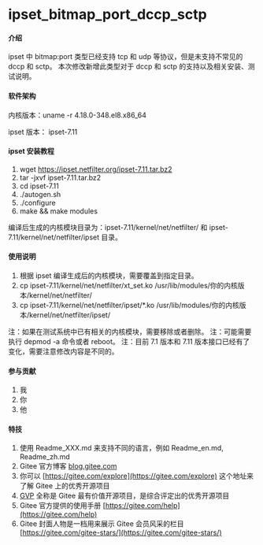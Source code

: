 # ipset_bitmap_port_dccp_sctp

#### 介绍
ipset 中 bitmap:port 类型已经支持 tcp 和 udp 等协议，但是未支持不常见的 dccp 和 sctp。
本次修改新增此类型对于 dccp 和 sctp 的支持以及相关安装、测试说明。

#### 软件架构

内核版本：uname -r
4.18.0-348.el8.x86_64

ipset 版本：
ipset-7.11

#### ipset 安装教程

1. wget https://ipset.netfilter.org/ipset-7.11.tar.bz2
2. tar -jxvf ipset-7.11.tar.bz2
3. cd ipset-7.11
3. ./autogen.sh
3. ./configure
4. make && make modules

编译后生成的内核模块目录为：ipset-7.11/kernel/net/netfilter/ 和 ipset-7.11/kernel/net/netfilter/ipset 目录。

#### 使用说明

1. 根据 ipset 编译生成后的内核模块，需要覆盖到指定目录。
2. cp ipset-7.11/kernel/net/netfilter/xt_set.ko /usr/lib/modules/你的内核版本/kernel/net/netfilter/
3. cp ipset-7.11/kernel/net/netfilter/ipset/*.ko /usr/lib/modules/你的内核版本/kernel/net/netfilter/ipset/

注：如果在测试系统中已有相关的内核模块，需要移除或者删除。
注：可能需要执行 depmod -a 命令或者 reboot。
注：目前 7.1 版本和 7.11 版本接口已经有了变化，需要注意修改内容是不同的。

#### 参与贡献

1. 我
2. 你
3. 他

#### 特技

1.  使用 Readme\_XXX.md 来支持不同的语言，例如 Readme\_en.md, Readme\_zh.md
2.  Gitee 官方博客 [blog.gitee.com](https://blog.gitee.com)
3.  你可以 [https://gitee.com/explore](https://gitee.com/explore) 这个地址来了解 Gitee 上的优秀开源项目
4.  [GVP](https://gitee.com/gvp) 全称是 Gitee 最有价值开源项目，是综合评定出的优秀开源项目
5.  Gitee 官方提供的使用手册 [https://gitee.com/help](https://gitee.com/help)
6.  Gitee 封面人物是一档用来展示 Gitee 会员风采的栏目 [https://gitee.com/gitee-stars/](https://gitee.com/gitee-stars/)
